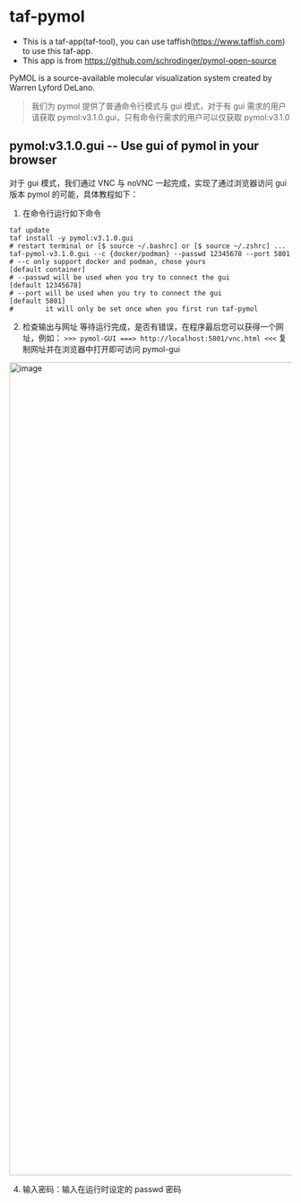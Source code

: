 # taf-pymol

- This is a taf-app(taf-tool), you can use taffish(https://www.taffish.com) to use this taf-app.
- This app is from https://github.com/schrodinger/pymol-open-source

PyMOL is a source-available molecular visualization system created by Warren Lyford DeLano.

> 我们为 pymol 提供了普通命令行模式与 gui 模式，对于有 gui 需求的用户请获取 pymol:v3.1.0.gui，只有命令行需求的用户可以仅获取 pymol:v3.1.0

## pymol:v3.1.0.gui -- Use gui of pymol in your browser

对于 gui 模式，我们通过 VNC 与 noVNC 一起完成，实现了通过浏览器访问 gui 版本 pymol 的可能，具体教程如下：

1. 在命令行运行如下命令
  ```
  taf update
  taf install -y pymol:v3.1.0.gui
  # restart terminal or [$ source ~/.bashrc] or [$ source ~/.zshrc] ... 
  taf-pymol-v3.1.0.gui --c {docker/podman} --passwd 12345678 --port 5801
  # --c only support docker and podman, chose yours              [default container]
  # --passwd will be used when you try to connect the gui        [default 12345678]
  # --port will be used when you try to connect the gui          [default 5801]
  #        it will only be set once when you first run taf-pymol
  ```
2. 检查输出与网址
  等待运行完成，是否有错误，在程序最后您可以获得一个网址，例如：
  ``>>> pymol-GUI ===> http://localhost:5801/vnc.html <<<``
  复制网址并在浏览器中打开即可访问 pymol-gui
  <img width="1448" alt="image" src="https://github.com/user-attachments/assets/fac4efc9-377a-4ddc-af7e-8b9295a33067" />

4. 输入密码：输入在运行时设定的 passwd 密码

